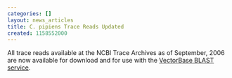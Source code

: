 ```yaml
---
categories: []
layout: news_articles
title: C. pipiens Trace Reads Updated
created: 1158552000
---
```

All trace reads available at the NCBI Trace Archives as of September, 2006 are now available for download and for use with the <a href="/blast">VectorBase BLAST service</a>.
